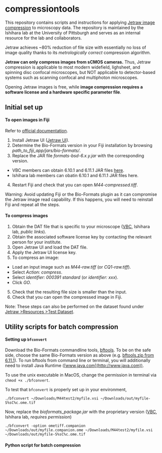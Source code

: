 # compressiontools
 
This repository contains scripts and instructions for applying [Jetraw image compression](https://www.jetraw.com) to microscopy data. The repository is maintained by the Ishihara lab at the University of Pittsburgh and serves as an internal resource for the lab and collaborators.

Jetraw achieves ~80% reduction of file size with essentially no loss of image quality thanks to its *metrologically correct* compression algorithm.

**Jetraw can only compress images from sCMOS cameras.** Thus, Jetraw compression is applicable to most modern widefield, lighsheet, and spinning disc confocal microscopes, but NOT applicable to detector-based systems such as scanning confocal and multiphoton microscopes.

Opening Jetraw images is free, while **image compression requires a software license and a hardware specific parameter file**.


## Initial set up

#### To open images in Fiji

Refer to [official documentation](https://github.com/Jetraw/bioformats_jetraw).

1. Install Jetraw UI ([Jetraw UI](https://www.jetraw.com/downloads/software)).
2. Determine the Bio-Formats version in your Fiji installation by browsing *path_to_fiji_app/jars/bio-formats/*.
3. Replace the JAR file *formats-bsd-6.x.y.jar* with the corresponding version.
 - VBC members can obtain 6.10.1 and 6.11.1 JAR files [here](https://biocenterat-my.sharepoint.com/:f:/r/personal/keisuke_ishihara_imp_ac_at/Documents/Jetraw_VBCrestrictedaccess?csf=1&web=1&e=XizOPx).
 - Ishihara lab members can obatin 6.10.1 and 6.11.1 JAR files here.
4. Restart Fiji and check that you can open *M44-compressed.tiff*.

Warning: Avoid updating Fiji or the Bio-Formats plugin as it can compromise the Jetraw image read capability. If this happens, you will need to reinstall Fiji and repeat all the steps.

<!--For Python, similarly install necessary packages (link).-->

#### To compress images

1. Obtain the DAT file that is specific to your microscope ([VBC](https://biocenterat-my.sharepoint.com/:f:/g/personal/keisuke_ishihara_imp_ac_at/ErPO_7xw7lVKpNxMvQoY8N8B_CrWwhno9pOy0Sr8faB47g?e=3Tuo1R), Ishihara lab, *public links*).
2. Obtain the associated software license key by contacting the relevant person for your institute.
2. Open Jetraw UI and load the DAT file.
3. Apply the Jetraw UI license key.
4. To compress an image:
 - Load an input image such as *M44-raw.tiff* (or *CQ1-raw.tiff*).
 - Select *Action: compress*.
 - Select *identifier: 000391 standard* (or *identifier: xxx*).
 - Click *GO*.
5. Check that the resulting file size is smaller than the input.
6. Check that you can open the compressed image in Fiji.

Note: These steps can also be performed on the dataset found under [Jetraw >Resources >Test Dataset](https://www.jetraw.com/downloads/software).

## Utility scripts for batch compression

#### Setting up `bfconvert`

Download the Bio-Formats commandline tools, [bftools](https://www.openmicroscopy.org/bio-formats/downloads/). To be on the safe side, choose the same Bio-Formats version as above (e.g. [bftools.zip from 6.11.1](https://downloads.openmicroscopy.org/bio-formats/6.11.1/artifacts/)). To run bftools from command line or terminal, you will additionally need to install Java Runtime ([www.java.com](http://www.java.com)).

To use the unix executable in MacOS, change the permission in terminal via `chmod +x ./bfconvert`.

To test that `bfconvert` is properly set up in your environment,

```
./bfconvert ~/Downloads/M44test2/myfile.vsi ~/Downloads/out/myfile-S%sC%c.ome.tif
```

Now, replace the *bioformats_package.jar* with the proprietary version ([VBC](https://biocenterat-my.sharepoint.com/:f:/r/personal/keisuke_ishihara_imp_ac_at/Documents/Jetraw_VBCrestrictedaccess?csf=1&web=1&e=XizOPx), Ishihara lab, *requires permission*)


```
./bfconvert -option ometiff.companion ~/Downloads/out/myfile.companion.ome ~/Downloads/M44test2/myfile.vsi ~/Downloads/out/myfile-S%sC%c.ome.tif
```

#### Python script for batch compression


<!--

Input data requirements for Python script:


- Bioformat files (e.g. OME-TIFF, Olympus `.vsi`, Zeiss `.czi`, Nikon `.nd2`).

-->
